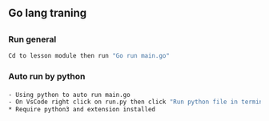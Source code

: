 ## Go lang traning
##
### Run general 
```bash
Cd to lesson module then run "Go run main.go"
```
#### 
### Auto run by python
####
```bash
- Using python to auto run main.go 
- On VsCode right click on run.py then click "Run python file in terminal"
* Require python3 and extension installed
```